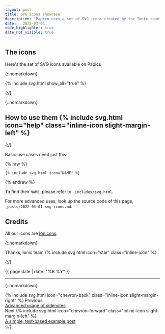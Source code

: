 ```yaml
---
layout: post
title: SVG icons showcase
description: "Papicu uses a set of SVG icons created by the Ionic team"
date:	2022-03-01
code_highlighter: true
date_not_visible: true
---
```


## The icons

Here's the set of SVG icons available on Papicu:

{::nomarkdown}
<p class="padded">
  {% include svg.html show_all="true" %}
</p>
{:/}

{::nomarkdown}
<h2>How to use them {% include svg.html icon="help" class="inline-icon slight-margin-left" %}</h2>
{:/}

Basic use cases need just this:

{% raw  %}
```liquid
{% include svg.html icon="NAME" %}
```
{% endraw  %}

To find their `NAME`, please refer to `_includes/svg.html`.

For more advanced uses, look up the source code of this page, `_posts/2022-03-01-svg-icons.md`.

## Credits

All our icons are [Ionicons](https://ionic.io/ionicons).

{::nomarkdown}
<p>Thanks, Ionic team {% include svg.html icon="star" class="inline-icon" %}</p>
{:/}

<p class="muted small right">{{ page.date | date: "%B %Y" }}</p>

<hr />

{::nomarkdown}
<div class="flex">
   <div class="wrapper-50">
    <span class="muted small post-nav">{% include svg.html icon="chevron-back" class="inline-icon slight-margin-right" %} Previous</span><br/>
    <a href="/sidenotes-caveats-testground/">Advanced usage of sidenotes</a>
  </div>

  <div class="wrapper-50 right">
    <span class="muted small post-nav">Next {% include svg.html icon="chevron-forward" class="inline-icon slight-margin-left" %}</span><br/>
    <a href="/latin/textual-post/">A simple, text-based example post</a>
  </div>
</div>
{:/}